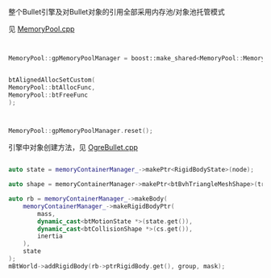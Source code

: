 整个Bullet引擎及对Bullet对象的引用全部采用内存池/对象池托管模式

见 [MemoryPool.cpp](MemoryPool.cpp)

```c++


MemoryPool::gpMemoryPoolManager = boost::make_shared<MemoryPool::MemoryCustomAllocatorManager>();


btAlignedAllocSetCustom(
MemoryPool::btAllocFunc,
MemoryPool::btFreeFunc
);



MemoryPool::gpMemoryPoolManager.reset();

```

引擎中对象创建方法，见 [OgreBullet.cpp](OgreBullet.cpp)


```c++

auto state = memoryContainerManager_->makePtr<RigidBodyState>(node);

auto shape = memoryContainerManager->makePtr<btBvhTriangleMeshShape>(trimesh, useQuantizedAABB);

auto rb = memoryContainerManager_->makeBody(
    memoryContainerManager_->makeRigidBodyPtr(
        mass,
        dynamic_cast<btMotionState *>(state.get()),
        dynamic_cast<btCollisionShape *>(cs.get()),
        inertia
    ),
    state
);
mBtWorld->addRigidBody(rb->ptrRigidBody.get(), group, mask);


```
